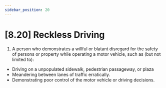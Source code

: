 ```yaml
---
sidebar_position: 20
---
```

# [8.20] Reckless Driving

1. A person who demonstrates a willful or blatant disregard for the safety of persons or property while operating a motor vehicle, such as (but not limited to):

- Driving on a unpopulated sidewalk, pedestrian passageway, or plaza
- Meandering between lanes of traffic erratically.
- Demonstrating poor control of the motor vehicle or driving decisions.